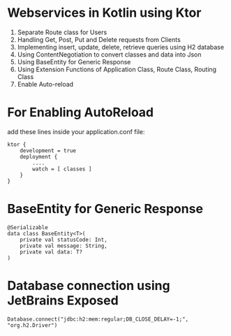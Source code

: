 # Webservices in Kotlin using Ktor

1. Separate Route class for Users
2. Handling Get, Post, Put and Delete requests from Clients
3. Implementing insert, update, delete, retrieve queries using H2 database
4. Using ContentNegotiation to convert classes and data into Json
5. Using BaseEntity for Generic Response
6. Using Extension Functions of Application Class, Route Class, Routing Class
7. Enable Auto-reload 


# For Enabling AutoReload

add these lines inside your application.conf file:
```
ktor {
    development = true
    deployment {
        ....
        watch = [ classes ]
    }
}
```

# BaseEntity for Generic Response

```
@Serializable
data class BaseEntity<T>(
    private val statusCode: Int,
    private val message: String,
    private val data: T?
)
```

# Database connection using JetBrains Exposed

```
Database.connect("jdbc:h2:mem:regular;DB_CLOSE_DELAY=-1;", "org.h2.Driver")
```


